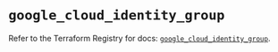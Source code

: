 # `google_cloud_identity_group`

Refer to the Terraform Registry for docs: [`google_cloud_identity_group`](https://registry.terraform.io/providers/hashicorp/google/5.43.0/docs/resources/cloud_identity_group).
